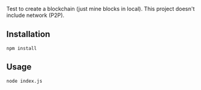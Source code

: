 Test to create a blockchain (just mine blocks in local). This project doesn't include network (P2P).

## Installation
```
npm install
```

## Usage
```
node index.js
```